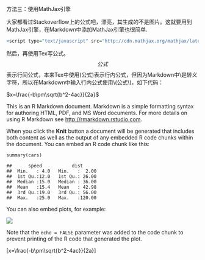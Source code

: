 <script type="text/javascript" src="http://cdn.mathjax.org/mathjax/latest/MathJax.js?config=default"></script>
方法三：使用MathJax引擎

大家都看过Stackoverflow上的公式吧，漂亮，其生成的不是图片。这就要用到MathJax引擎，在Markdown中添加MathJax引擎也很简单.
```r
<script type="text/javascript" src="http://cdn.mathjax.org/mathjax/latest/MathJax.js?config=default"></script>
```
然后，再使用Tex写公式。$$公式$$表示行间公式，本来Tex中使用\(公式\)表示行内公式，但因为Markdown中\是转义字符，所以在Markdown中输入行内公式使用\\(公式\\)，如下代码：


$x=\frac{-b\pm\sqrt{b^2-4ac}}{2a}$





This is an R Markdown document. Markdown is a simple formatting syntax
for authoring HTML, PDF, and MS Word documents. For more details on
using R Markdown see <http://rmarkdown.rstudio.com>.

When you click the **Knit** button a document will be generated that
includes both content as well as the output of any embedded R code
chunks within the document. You can embed an R code chunk like this:

    summary(cars)

    ##      speed           dist       
    ##  Min.   : 4.0   Min.   :  2.00  
    ##  1st Qu.:12.0   1st Qu.: 26.00  
    ##  Median :15.0   Median : 36.00  
    ##  Mean   :15.4   Mean   : 42.98  
    ##  3rd Qu.:19.0   3rd Qu.: 56.00  
    ##  Max.   :25.0   Max.   :120.00

You can also embed plots, for example:

![](myfirstknitr_files/figure-markdown_strict/unnamed-chunk-1-1.png)

Note that the `echo = FALSE` parameter was added to the code chunk to
prevent printing of the R code that generated the plot.

\[x=\\frac{-b\\pm\\sqrt{b^2-4ac}}{2a}\]
